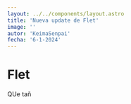 ```yaml
---
layout: ../../components/layout.astro
title: 'Nueva update de Flet'
image: ''
autor: 'KeimaSenpai'
fecha: '6-1-2024'
---
```


# Flet

QUe tañ